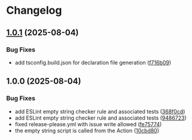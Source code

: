 # Changelog

## [1.0.1](https://github.com/ubiquity-os/empty-string-checker/compare/v1.0.0...v1.0.1) (2025-08-04)


### Bug Fixes

* add tsconfig.build.json for declaration file generation ([f716b09](https://github.com/ubiquity-os/empty-string-checker/commit/f716b09ff0c6070a1dc132846428a341549751d4))

## 1.0.0 (2025-08-04)


### Bug Fixes

* add ESLint empty string checker rule and associated tests ([368f0cd](https://github.com/ubiquity-os/empty-string-checker/commit/368f0cd6cdbf58877a4545135e756d5beeb96880))
* add ESLint empty string checker rule and associated tests ([9486723](https://github.com/ubiquity-os/empty-string-checker/commit/948672356ddb526ce87dc169d42cd428fdba85d7))
* fixed release-please.yml with issue write allowed ([fe75774](https://github.com/ubiquity-os/empty-string-checker/commit/fe757746ec6b6eecc325a7129ecdabda6be4208f))
* the empty string script is called from the Action ([10cbd80](https://github.com/ubiquity-os/empty-string-checker/commit/10cbd8047e49df7528559fd3f6abed300385bbcf))
